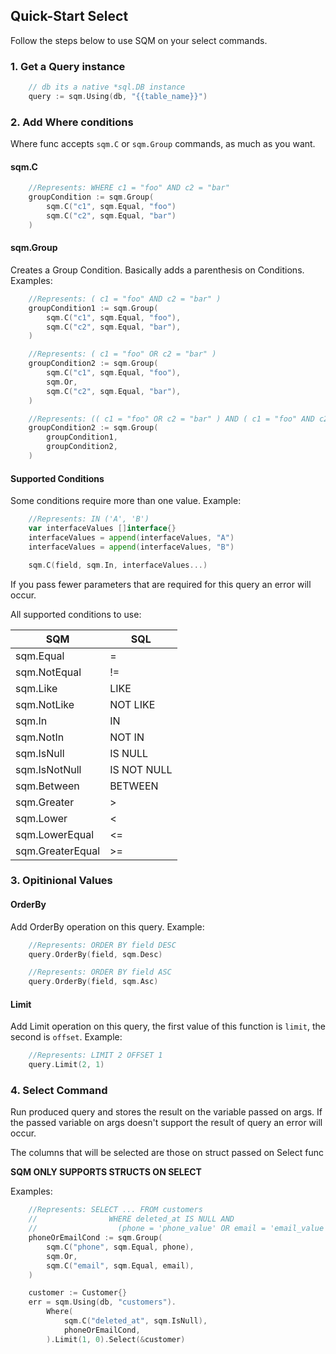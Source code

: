 ## Quick-Start Select

Follow the steps below to use SQM on your select commands.

### 1. Get a Query instance

```go
    // db its a native *sql.DB instance
    query := sqm.Using(db, "{{table_name}}")
```

### 2. Add Where conditions

Where func accepts `sqm.C` or `sqm.Group` commands, as much as you want.

#### sqm.C


```go
    //Represents: WHERE c1 = "foo" AND c2 = "bar"
    groupCondition := sqm.Group(
        sqm.C("c1", sqm.Equal, "foo")
        sqm.C("c2", sqm.Equal, "bar")
    )
```

#### sqm.Group

Creates a Group Condition. Basically adds a parenthesis on Conditions. Examples:

```go
    //Represents: ( c1 = "foo" AND c2 = "bar" )
    groupCondition1 := sqm.Group(
        sqm.C("c1", sqm.Equal, "foo"),
        sqm.C("c2", sqm.Equal, "bar"),
    )
```


```go
    //Represents: ( c1 = "foo" OR c2 = "bar" )
    groupCondition2 := sqm.Group(
        sqm.C("c1", sqm.Equal, "foo"),
        sqm.Or,
        sqm.C("c2", sqm.Equal, "bar"),
    )
```

```go
    //Represents: (( c1 = "foo" OR c2 = "bar" ) AND ( c1 = "foo" AND c2 = "bar" ))
    groupCondition2 := sqm.Group(
        groupCondition1,
        groupCondition2,
    )
```


#### Supported Conditions

Some conditions require more than one value. Example:

```go
    //Represents: IN ('A', 'B')
    var interfaceValues []interface{}
    interfaceValues = append(interfaceValues, "A")
    interfaceValues = append(interfaceValues, "B")

    sqm.C(field, sqm.In, interfaceValues...)
```

If you pass fewer parameters that are required for this query an error will occur.

All supported conditions to use:

| SQM  |  SQL |
|---|---|
|  sqm.Equal |  = |
|  sqm.NotEqual |  != |
|  sqm.Like | LIKE  |
|  sqm.NotLike | NOT LIKE  |
|  sqm.In |  IN |
|  sqm.NotIn |  NOT IN |
|  sqm.IsNull |  IS NULL |
|  sqm.IsNotNull | IS NOT NULL  |
|  sqm.Between |  BETWEEN |
|  sqm.Greater |  > |
|  sqm.Lower |  < |
|  sqm.LowerEqual |  <= |
|  sqm.GreaterEqual | >=  |


### 3. Opitinional Values

#### OrderBy

Add OrderBy operation on this query. Example:

```go
    //Represents: ORDER BY field DESC
    query.OrderBy(field, sqm.Desc)
```

```go
    //Represents: ORDER BY field ASC
    query.OrderBy(field, sqm.Asc)
```


#### Limit

Add Limit operation on this query, the first value of this function is `limit`, the second is `offset`. Example:

```go
    //Represents: LIMIT 2 OFFSET 1
    query.Limit(2, 1)
```

### 4. Select Command

Run produced query and stores the result on the variable passed on args. 
If the passed variable on args doesn't support the result of query an error will occur.


The columns that will be selected are those on struct passed on Select func

**SQM ONLY SUPPORTS STRUCTS ON SELECT**



Examples:

```go
    //Represents: SELECT ... FROM customers 
    //                WHERE deleted_at IS NULL AND
    //                  (phone = 'phone_value' OR email = 'email_value' )
	phoneOrEmailCond := sqm.Group(
		sqm.C("phone", sqm.Equal, phone),
		sqm.Or,
		sqm.C("email", sqm.Equal, email),
	)

	customer := Customer{}
	err = sqm.Using(db, "customers").
		Where(
			sqm.C("deleted_at", sqm.IsNull),
			phoneOrEmailCond,
		).Limit(1, 0).Select(&customer)

```

